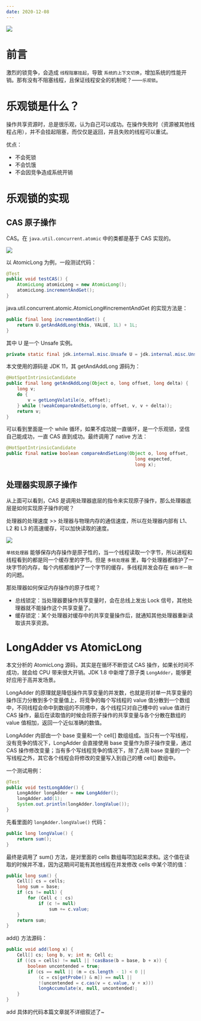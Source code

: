 ```yaml
---
date: 2020-12-08
---
```


![](http://yano.oss-cn-beijing.aliyuncs.com/2020-12-08-095930.jpg)

# 前言

激烈的锁竞争，会造成 ` 线程阻塞挂起 `，导致 ` 系统的上下文切换 `，增加系统的性能开销。那有没有不阻塞线程，且保证线程安全的机制呢？——` 乐观锁 `。

# 乐观锁是什么？

操作共享资源时，总是很乐观，认为自己可以成功。在操作失败时（资源被其他线程占用），并不会挂起阻塞，而仅仅是返回，并且失败的线程可以重试。

优点：
- 不会死锁
- 不会饥饿
- 不会因竞争造成系统开销

# 乐观锁的实现

## CAS 原子操作

CAS。在 `java.util.concurrent.atomic` 中的类都是基于 CAS 实现的。

![](http://yano.oss-cn-beijing.aliyuncs.com/2020-12-08-100536.png)

以 AtomicLong 为例，一段测试代码：

```java
@Test
public void testCAS() {
    AtomicLong atomicLong = new AtomicLong();
    atomicLong.incrementAndGet();
}
```

java.util.concurrent.atomic.AtomicLong#incrementAndGet 的实现方法是：

```java
public final long incrementAndGet() {
    return U.getAndAddLong(this, VALUE, 1L) + 1L;
}
```

其中 U 是一个 Unsafe 实例。

```java
private static final jdk.internal.misc.Unsafe U = jdk.internal.misc.Unsafe.getUnsafe();
```

本文使用的源码是 JDK 11，其 getAndAddLong 源码为：

```java
@HotSpotIntrinsicCandidate
public final long getAndAddLong(Object o, long offset, long delta) {
    long v;
    do {
        v = getLongVolatile(o, offset);
    } while (!weakCompareAndSetLong(o, offset, v, v + delta));
    return v;
}
```

可以看到里面是一个 while 循环，如果不成功就一直循环，是一个乐观锁，坚信自己能成功，一直 CAS 直到成功。最终调用了 native 方法：

```java
@HotSpotIntrinsicCandidate
public final native boolean compareAndSetLong(Object o, long offset,
                                                long expected,
                                                long x);
```

## 处理器实现原子操作

从上面可以看到，CAS 是调用处理器底层的指令来实现原子操作，那么处理器底层是如何实现原子操作的呢？

处理器的处理速度 >> 处理器与物理内存的通信速度，所以在处理器内部有 L1、L2 和 L3 的高速缓存，可以加快读取的速度。

![](http://yano.oss-cn-beijing.aliyuncs.com/2020-12-09-054558.jpg)

` 单核处理器 ` 能够保存内存操作是原子性的，当一个线程读取一个字节，所以进程和线程看到的都是同一个缓存里的字节。但是 ` 多核处理器 ` 里，每个处理器都维护了一块字节的内存，每个内核都维护了一个字节的缓存，多线程并发会存在 ` 缓存不一致 ` 的问题。

那处理器如何保证内存操作的原子性呢？
- 总线锁定：当处理器要操作共享变量时，会在总线上发出 Lock 信号，其他处理器就不能操作这个共享变量了。
- 缓存锁定：某个处理器对缓存中的共享变量操作后，就通知其他处理器重新读取该共享资源。

# LongAdder vs AtomicLong

本文分析的 AtomicLong 源码，其实是在循环不断尝试 CAS 操作，如果长时间不成功，就会给 CPU 带来很大开销。JDK 1.8 中新增了原子类 `LongAdder`，能够更好应用于高并发场景。

LongAdder 的原理就是降低操作共享变量的并发数，也就是将对单一共享变量的操作压力分散到多个变量值上，将竞争的每个写线程的 value 值分散到一个数组中，不同线程会命中到数组的不同槽中，各个线程只对自己槽中的 value 值进行 CAS 操作，最后在读取值的时候会将原子操作的共享变量与各个分散在数组的 value 值相加，返回一个近似准确的数值。

LongAdder 内部由一个 base 变量和一个 cell[] 数组组成。当只有一个写线程，没有竞争的情况下，LongAdder 会直接使用 base 变量作为原子操作变量，通过 CAS 操作修改变量；当有多个写线程竞争的情况下，除了占用 base 变量的一个写线程之外，其它各个线程会将修改的变量写入到自己的槽 cell[] 数组中。

一个测试用例：

```java
@Test
public void testLongAdder() {
    LongAdder longAdder = new LongAdder();
    longAdder.add(1);
    System.out.println(longAdder.longValue());
}
```

先看里面的 `longAdder.longValue()` 代码：

```java
public long longValue() {
    return sum();
}
```

最终是调用了 sum() 方法，是对里面的 cells 数组每项加起来求和。这个值在读取的时候并不准，因为这期间可能有其他线程在并发修改 cells 中某个项的值：

```java
public long sum() {
    Cell[] cs = cells;
    long sum = base;
    if (cs != null) {
        for (Cell c : cs)
            if (c != null)
                sum += c.value;
    }
    return sum;
}
```

add() 方法源码：

```java
public void add(long x) {
    Cell[] cs; long b, v; int m; Cell c;
    if ((cs = cells) != null || !casBase(b = base, b + x)) {
        boolean uncontended = true;
        if (cs == null || (m = cs.length - 1) < 0 ||
            (c = cs[getProbe() & m]) == null ||
            !(uncontended = c.cas(v = c.value, v + x)))
            longAccumulate(x, null, uncontended);
    }
}
```

add 具体的代码本篇文章就不详细叙述了~
